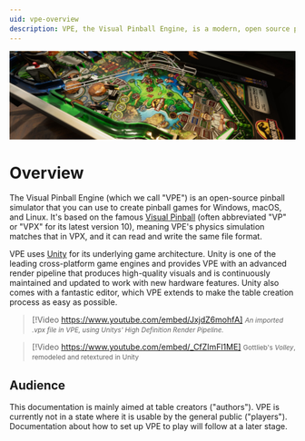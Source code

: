 ```yaml
---
uid: vpe-overview
description: VPE, the Visual Pinball Engine, is a modern, open source pinball simulator using the Unity game engine.
---
```


![VPE Header](jp-header.png)

# Overview

The Visual Pinball Engine (which we call "VPE") is an open-source pinball simulator that you can use to create pinball games for Windows, macOS, and Linux. It's based on the famous [Visual Pinball](https://github.com/vpinball/vpinball) (often abbreviated "VP" or "VPX" for its latest version 10), meaning VPE's physics simulation matches that in VPX, and it can read and write the same file format.

VPE uses [Unity](https://unity.com/) for its underlying game architecture. Unity is one of the leading cross-platform game engines and provides VPE with an advanced render pipeline that produces high-quality visuals and is continuously maintained and updated to work with new hardware features. Unity also comes with a fantastic editor, which VPE extends to make the table creation process as easy as possible.

> [!Video https://www.youtube.com/embed/JxjdZ6mohfA]
<small>*An imported .vpx file in VPE, using Unitys' High Definition Render Pipeline.*</small>

> [!Video https://www.youtube.com/embed/_CfZImFl1ME]
<small>Gottlieb's *Volley*, remodeled and retextured in Unity</small>

## Audience

This documentation is mainly aimed at table creators ("authors"). VPE is currently not in a state where it is usable by the general public ("players"). Documentation about how to set up VPE to play will follow at a later stage.